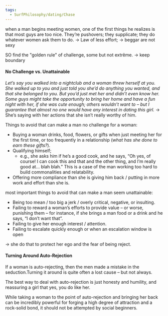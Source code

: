 ```yaml
---
tags:
  - SurfPhilosophy/dating/Chase
---
```


when a man begins meeting women, one of the first things he realizes is that most guys are too nice. They’re pushovers; they supplicate; they do whatever women ask them to do. 
-> Law of less effort; 
-> beggar are not sexy

SO find the "golden rule" of challenge, some but not extrême. 
-> keep boundary


#### No Challenge vs. Unattainable
*Let’s say you walked into a nightclub and a woman threw herself at you. She walked up to you and just told you she’d do anything you wanted, and that she belonged to you. But you’d just met her and didn’t even know her. Some guys might take the opportunity to bring her home and have a fun night with her, if she was cute enough; others wouldn’t want to – but I guarantee that almost no one would have any interest in dating this girl.*
-> She’s saying with her actions that she isn’t really worthy of him.

Things to avoid that can make a man no challenge for a woman:
- Buying a woman drinks, food, flowers, or gifts when just meeting her for the first time, or too frequently in a relationship (w*hat has she done to earn these gifts?*).
- Qualifying himself; 
	- e.g., she asks him if he’s a good cook, and he says, “Oh yes, of course! I can cook this and that and the other thing, and I’m really good at… blah blah.” This is a case of the man working too hard to build commonalities and relatability.
- Offering more compliance than she is giving him back / putting in more work and effort than she is.


most important things to avoid that can make a man
seem unattainable:
- Being too mean / too big a jerk / overly critical, negative, or insulting.
- Failing to reward a woman’s efforts to provide value – or worse, punishing them – for instance, if she brings a man food or a drink and he says, “I don’t want that”.
- Failing to give her enough interest / attention.
- Failing to escalate quickly enough or when an escalation window is open

-> she do that to protect her ego and the fear of being reject. 



#### Turning Around Auto-Rejection
If a woman is auto-rejecting, then the men made a mistake in the seduction.Turning it around is quite often a lost cause – but not always.

The best way to deal with auto-rejection is just honesty and humility, and reassuring a girl that yes, you do like her. 


While taking a woman to the point of auto-rejection and bringing her back can be incredibly powerful for forging a high degree of attraction and a rock-solid bond, it should not be attempted by social beginners.

